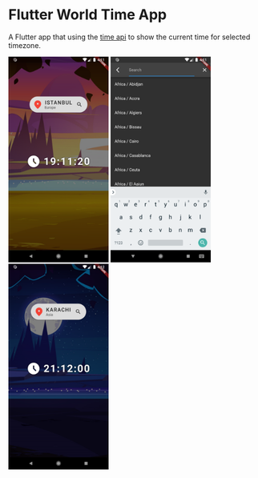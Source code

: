 # Flutter World Time App

A Flutter app that using the [time api](https://www.timeapi.io) to show the current time for selected timezone.

  <img
  src="/images/world_time_app_ss1.png"
  alt="ss1"
  style=" margin: 0 auto; width: 200px">
  <img
  src="/images/world_time_app_ss2.png"
  alt="ss2"
  style=" margin: 0 auto; width: 200px">
  <img
  src="/images/world_time_app_ss3.png"
  alt="ss3"
  style=" margin: 0 auto; width: 200px">
